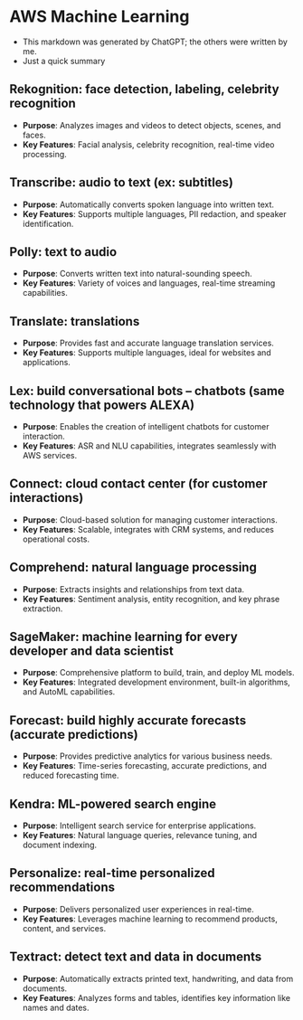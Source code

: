 # AWS Machine Learning

- This markdown was generated by ChatGPT; the others were written by me.
- Just a quick summary

## Rekognition: face detection, labeling, celebrity recognition

- **Purpose**: Analyzes images and videos to detect objects, scenes, and faces.
- **Key Features**: Facial analysis, celebrity recognition, real-time video processing.

## Transcribe: audio to text (ex: subtitles)

- **Purpose**: Automatically converts spoken language into written text.
- **Key Features**: Supports multiple languages, PII redaction, and speaker identification.

## Polly: text to audio

- **Purpose**: Converts written text into natural-sounding speech.
- **Key Features**: Variety of voices and languages, real-time streaming capabilities.

## Translate: translations

- **Purpose**: Provides fast and accurate language translation services.
- **Key Features**: Supports multiple languages, ideal for websites and applications.

## Lex: build conversational bots – chatbots (same technology that powers ALEXA)

- **Purpose**: Enables the creation of intelligent chatbots for customer interaction.
- **Key Features**: ASR and NLU capabilities, integrates seamlessly with AWS services.

## Connect: cloud contact center (for customer interactions)

- **Purpose**: Cloud-based solution for managing customer interactions.
- **Key Features**: Scalable, integrates with CRM systems, and reduces operational costs.

## Comprehend: natural language processing

- **Purpose**: Extracts insights and relationships from text data.
- **Key Features**: Sentiment analysis, entity recognition, and key phrase extraction.

## SageMaker: machine learning for every developer and data scientist

- **Purpose**: Comprehensive platform to build, train, and deploy ML models.
- **Key Features**: Integrated development environment, built-in algorithms, and AutoML capabilities.

## Forecast: build highly accurate forecasts (accurate predictions)

- **Purpose**: Provides predictive analytics for various business needs.
- **Key Features**: Time-series forecasting, accurate predictions, and reduced forecasting time.

## Kendra: ML-powered search engine

- **Purpose**: Intelligent search service for enterprise applications.
- **Key Features**: Natural language queries, relevance tuning, and document indexing.

## Personalize: real-time personalized recommendations
- **Purpose**: Delivers personalized user experiences in real-time.
- **Key Features**: Leverages machine learning to recommend products, content, and services.

## Textract: detect text and data in documents
- **Purpose**: Automatically extracts printed text, handwriting, and data from documents.
- **Key Features**: Analyzes forms and tables, identifies key information like names and dates.